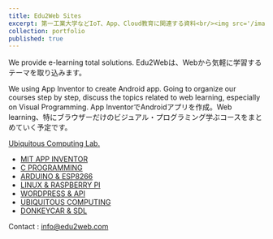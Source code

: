 ```yaml
---
title: Edu2Web Sites
excerpt: 第一工業大学などIoT、App、Cloud教育に関連する資料<br/><img src='/images/edu2web_400x400.png'>
collection: portfolio
published: true
---
```


We provide e-learning total solutions.
Edu2Webは、Webから気軽に学習するテーマを取り込みます。

We  using App Inventor to create Android app. Going to organize our courses step by step, discuss the topics related to web learning, especially on Visual Programming.
App InventorでAndroidアプリを作成。Web learning、特にブラウザーだけのビジュアル・プログラミング学ぶコースをまとめていく予定です。

[Ubiquitous Computing Lab.](https://edu2web.com/)

- [MIT APP INVENTOR](https://app.edu2web.com/)
- [C PROGRAMMING](https://lms.edu2web.com/)
- [ARDUINO & ESP8266](https://iot.edu2web.com/)
- [LINUX & RASPBERRY PI](https://rpi.edu2web.com/)
- [WORDPRESS & API](https://api.edu2web.com/)
- [UBIQUITOUS COMPUTING](https://ups.edu2web.com/)
- [DONKEYCAR & SDL](https://donkeycar.jp/)

Contact : info@edu2web.com
